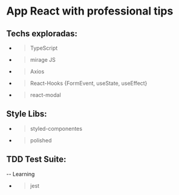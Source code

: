 

# App React with professional tips


## Techs exploradas:

- > TypeScript
- > mirage JS
- > Axios
- > React-Hooks {FormEvent, useState, useEffect}
- > react-modal

## Style Libs:

- > styled-componentes
- > polished

## TDD Test Suite:
-- Learning

- > jest